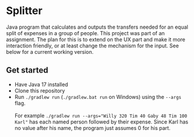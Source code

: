 # Splitter
Java program that calculates and outputs the transfers needed for an equal split of expenses in a group of people. This project was part of an assignment. The plan for this is to extend on the UX part and make it more interaction friendly, or at least change the mechanism for the input. See below for a current working version.
## Get started
* Have Java 17 installed
* Clone this repository
* Run `./gradlew run` (`./gradlew.bat run` on Windows) using the `--args` flag. <br></br> For example `./gradlew run --args="Willy 320 Tim 40 Gaby 48 Tim 100 Karl"` has each named person followed by their expense. Since Karl has no value after his name, the program just assumes 0 for his part.
